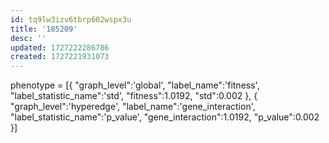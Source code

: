 ```yaml
---
id: tq9lw3izv6tbrp602wspx3u
title: '185209'
desc: ''
updated: 1727222286786
created: 1727221931073
---
```

phenotype = [{
"graph_level":'global',
"label_name":'fitness',
"label_statistic_name":'std',
"fitness":1.0192,
"std":0.002
}, {
"graph_level":'hyperedge',
"label_name":'gene_interaction',
"label_statistic_name":'p_value',
"gene_interaction":1.0192,
"p_value":0.002
}]
